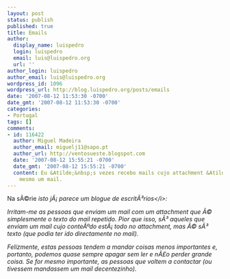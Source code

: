 ```yaml
---
layout: post
status: publish
published: true
title: Emails
author:
  display_name: luispedro
  login: luispedro
  email: luis@luispedro.org
  url: ''
author_login: luispedro
author_email: luis@luispedro.org
wordpress_id: 1096
wordpress_url: http://blog.luispedro.org/posts/emails
date: '2007-08-12 11:53:30 -0700'
date_gmt: '2007-08-12 11:53:30 -0700'
categories:
- Portugal
tags: []
comments:
- id: 116422
  author: Miguel Madeira
  author_email: miguelj11@sapo.pt
  author_url: http://ventosueste.blogspot.com
  date: '2007-08-12 15:55:21 -0700'
  date_gmt: '2007-08-12 15:55:21 -0700'
  content: Eu &Atilde;&nbsp;s vezes recebo mails cujo attachment &Atilde;&copy; ele
    mesmo um mail.
---
```

<p>Na s&Atilde;&copy;rie <i>isto j&Atilde;&iexcl; parece um blogue de escrit&Atilde;&sup3;rios<&#47;i>:
<p>Irritam-me as pessoas que enviam um mail com um attachment que &Atilde;&copy; simplesmente o texto do mail repetido. Pior que isso, s&Atilde;&sup3; aqueles que enviam um mail cujo conte&Atilde;&ordm;do est&Atilde;&iexcl; todo no attachment, mas &Atilde;&copy; s&Atilde;&sup3; texto (que podia ter ido directamente no mail).
<p>Felizmente, estas pessoas tendem a mandar coisas menos importantes e, portanto, podemos quase sempre apagar sem ler e n&Atilde;&pound;o perder grande coisa. Se for mesmo importante, as pessoas que voltem a contactar (ou tivessem mandassem um mail decentezinho).</p>
